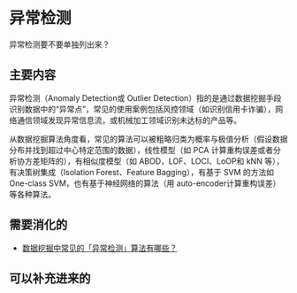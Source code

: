 
# 异常检测

异常检测要不要单独列出来？

## 主要内容

异常检测（Anomaly Detection或 Outlier Detection）指的是通过数据挖掘手段识别数据中的“异常点”，常见的使用案例包括风控领域（如识别信用卡诈骗），网络通信领域发现异常信息流，或机械加工领域识别未达标的产品等。

从数据挖掘算法角度看，常见的算法可以被粗略归类为概率与极值分析（假设数据分布并找到超过中心特定范围的数据），线性模型（如 PCA 计算重构误差或者分析协方差矩阵的），有相似度模型（如 ABOD，LOF、LOCI、LoOP和 kNN 等），有决策树集成（Isolation Forest、Feature Bagging），有基于 SVM 的方法如 One-class SVM，也有基于神经网络的算法（用 auto-encoder计算重构误差）等各种算法。

## 需要消化的

- [数据挖掘中常见的「异常检测」算法有哪些？](https://www.zhihu.com/question/280696035)

## 可以补充进来的
